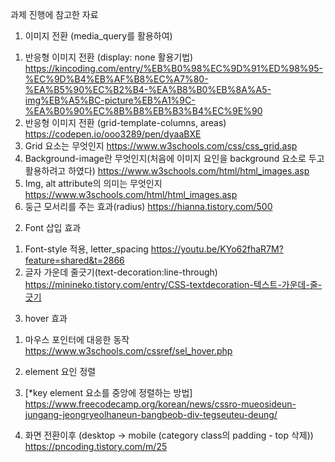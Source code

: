 과제 진행에 참고한 자료 

1. 이미지 전환 (media_query를 활용하여)
1) 반응형 이미지 전환 (display: none 활용기법)
https://kincoding.com/entry/%EB%B0%98%EC%9D%91%ED%98%95-%EC%9D%B4%EB%AF%B8%EC%A7%80-%EA%B5%90%EC%B2%B4-%EA%B8%B0%EB%8A%A5-img%EB%A5%BC-picture%EB%A1%9C-%EA%B0%90%EC%8B%B8%EB%B3%B4%EC%9E%90
2) 반응형 이미지 전환 (grid-template-columns, areas)
https://codepen.io/ooo3289/pen/dyaaBXE
3) Grid 요소는 무엇인지 
https://www.w3schools.com/css/css_grid.asp
4) Background-image란 무엇인지(처음에 이미지 요인을 background 요소로 두고 활용하려고 하였다)
https://www.w3schools.com/html/html_images.asp
5) Img, alt attribute의 의미는 무엇인지 
https://www.w3schools.com/html/html_images.asp
6) 둥근 모서리를 주는 효과(radius)
https://hianna.tistory.com/500

2. Font 삽입 효과 
1) Font-style 적용, letter_spacing 
https://youtu.be/KYo62fhaR7M?feature=shared&t=2866
2) 글자 가운데 줄긋기(text-decoration:line-through)
https://minineko.tistory.com/entry/CSS-textdecoration-텍스트-가운데-줄-긋기

3. hover 효과 
1) 마우스 포인터에 대응한 동작 
https://www.w3schools.com/cssref/sel_hover.php


4) element 요인 정렬 
1) [*key element 요소를 중앙에 정렬하는 방법]
https://www.freecodecamp.org/korean/news/cssro-mueosideun-jungang-jeongryeolhaneun-bangbeob-div-tegseuteu-deung/
2) 화면 전환이후 (desktop -> mobile (category class의 padding - top 삭제))
https://pncoding.tistory.com/m/25
